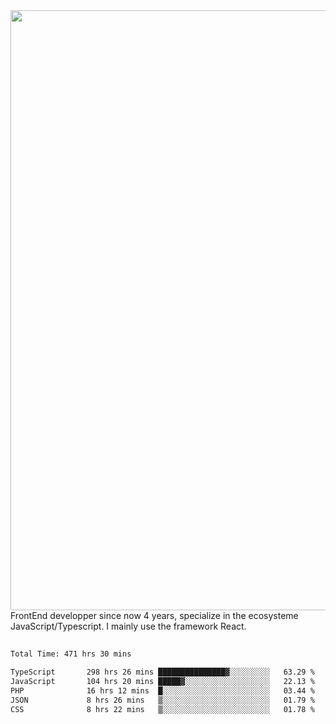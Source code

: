 <img style='width: 100vw' src='./hcampos_gradient.png'>
FrontEnd developper since now 4 years, specialize in the ecosysteme JavaScript/Typescript. I mainly use the framework React.

##

<!--START_SECTION:waka-->

```txt
Total Time: 471 hrs 30 mins

TypeScript       298 hrs 26 mins ███████████████▓░░░░░░░░░   63.29 %
JavaScript       104 hrs 20 mins █████▓░░░░░░░░░░░░░░░░░░░   22.13 %
PHP              16 hrs 12 mins  █░░░░░░░░░░░░░░░░░░░░░░░░   03.44 %
JSON             8 hrs 26 mins   ▒░░░░░░░░░░░░░░░░░░░░░░░░   01.79 %
CSS              8 hrs 22 mins   ▒░░░░░░░░░░░░░░░░░░░░░░░░   01.78 %
```

<!--END_SECTION:waka-->
